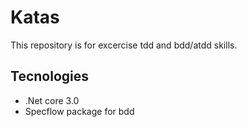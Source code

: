 # Katas

This repository is for excercise tdd and bdd/atdd skills.

## Tecnologies

- .Net core 3.0
- Specflow package for bdd
